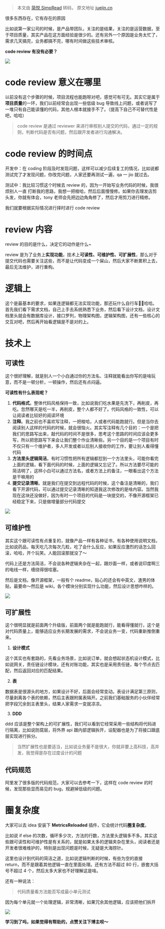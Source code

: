 > 本文由 [简悦 SimpRead](http://ksria.com/simpread/) 转码， 原文地址 [juejin.cn](https://juejin.cn/post/7138067998329274376)

很多东西存在，它有存在的原因

比如说第一家公司的时候，是产品带团队，关注的是结果，关注的是运营数据，至于项目质量，其实产品在这方面经验是很少的。还有另外一个原因是业务太忙了，需求几天搞完，业务都搞不完，哪有时间做这些技术审核。

**code review 有没有必要？**

![](https://p6-juejin.byteimg.com/tos-cn-i-k3u1fbpfcp/43ba08bb658245d7955889fcb0b6a9f7~tplv-k3u1fbpfcp-zoom-in-crop-mark:3024:0:0:0.awebp?)

code review 意义在哪里
=================

以前没有这个步骤的时候，项目流程也能跑呀对吧，感觉可有可无。其实它是属于**项目质量**的一环，我们以前经常会出现一些低级 bug 导致线上问题，或者说写了一堆只有自己能读懂的代码，其他人根本就接手不了。（提高下自己不可替代性是吧，哈哈）

> code review 是通过 reviewer 来进行审核别人提交的代码，通过一定的规则，判断代码是否有问题，然后跟开发者进行沟通解决。

code review 的时间点
================

开发中：在 coding 阶段及时发现问题，这样可以减少后续复工的情况，比如说都测试完了才发现问题，你改完问题，人家还要再测试一遍，qa 一 jio 就过去。

测试中：我比较习惯这个时候去 review 的，因为一开始写业务代码的时候，我很烦别人一直 打断我的思路，我想一把梭哈，然后后面慢慢修。如果你去理发店剪头发，你就有体会，tony 老师会先把边边角角修了，然后才用剪刀进行精修。

我们就要根据实际情况进行择时进行 code review

review 内容
=========

review 的目的是什么，决定它的动作是什么~

review 是为了业务上**实现功能**，技术上**可读性、可维护性、可扩展性**，那么对于提交代码也需要关注这些，而不是让代码变成一个屎山，然后大家不断累积上去，最后无法维护，进行重构。

逻辑上
===

这个是最基本的要求，如果连逻辑都无法实现功能，那还玩什么自行车🚴‍♀️哈哈。 首先我们看下需求文档，自己上手去系统熟悉下业务，然后看下设计文档，设计文档里头就会有数据库设计，接口罗列，物理架构图，逻辑架构图，还有一些核心的交互对吧，然后再开始看逻辑是不是对的上。

技术上
===

可读性
---

这个很好理解，就是别人一个小白通过你的方法名、注释就能看出你写的是啥玩意，而不是一顿分析，一顿操作，然后还有点闷逼。

**可读性有什么表现呢？**

1.  **代码格式**。整体代码风格保持一致，比如说我们吃水果是先洗下，再削皮，再吃。忽然哪天是吃一半，再削皮，整个人都不好了。代码风格的一致性，可以让阅读者比较好的阅读环境
2.  **注释**。我之前也不喜欢写注释，一把梭哈，人或者代码能跑就行。但是当你去阅读别人这样的代码的时候，就会很恼火。其实写注释有几个目的：一个是把我们的思路写出来，敲代码的时间不是很多，思考这个思路的时间应该会更多写，所以把思路写下来会让我们整个作业清晰些。另一个目的是一个项目有时不仅只有一个维护者，多人开发或者以后别人接收你的工作，要让别人看得懂代码
3.  **方法里头逻辑简洁**。有时习惯性把所有逻辑都怼到一个方法里头，可能你看完上面的逻辑，看下面代码的时候，上面的逻辑又忘记了。所以方法要尽可能的简洁明了，这样小白可以通过方法名，或者方法上的备注，一眼看出这个方法是干嘛用的
4.  **提交记录清晰**。就是我们在提交到远程代码的时候，这个备注是清晰的，我们看下开源代码，可以通过提交记录清晰的知道我这次修改的是啥内容。当然我现在这块还没做好，因为有时一个项目的代码是一块提交的，不像开源框架已经稳定下来，只是做增量部分代码提交

![](https://p6-juejin.byteimg.com/tos-cn-i-k3u1fbpfcp/df523400804d45f38703b58a9fa92c79~tplv-k3u1fbpfcp-zoom-in-crop-mark:3024:0:0:0.awebp?)

可维护性
----

其实这个跟可读性有点重复的，就像产品一样有各种证书，有各种使用说明文档，比如说药品，每天吃几次每次几粒，吃了会什么反应，如果反应激烈的话怎么回滚，哈哈，开个玩笑。人能回滚那就没了～

代码上还是方法简洁，不会说各种逻辑夹杂在一起，跟炒面一样，或者说印度啊三的电线一样，缠绕得很哇塞。

然后是文档，像开源框架，一般有个 readme，贴心的还会有中英文，渣男的体贴，最要命～然后是 wiki，各个模块分别实现什么功能，然后设计思想咋样的。

![](https://p6-juejin.byteimg.com/tos-cn-i-k3u1fbpfcp/f3d08b34ab284e8aabe6df3f2b0d06ea~tplv-k3u1fbpfcp-zoom-in-crop-mark:3024:0:0:0.awebp?)

可扩展性
----

这个很明显就是前面两个升级版，前面两个就是能跑就行，能看得懂就行，这个是对代码质量上，能够适应业务长期发展的需求，不会说业务一变，代码重新推倒重来。

1.  **设计模式**

这个其实也有套路的，先看业务场景，比如说订单，就会想起状态机设计模式，比如说网关，责任链设计模块，还有对账功能，其实也是采用责任链，每个节点去匹配，然后返回对应的匹配结果。

2.  **表**

数据表是很源头的地方，如果设计不好，后面会经常变动。表设计满足第三原则，尽量剥离各个表的依赖，然后主表跟附属表隔开。之前我们基础服务的小伙伴经常把字段冗余到主表里头，结果人家需求一变就凉凉。

3.  **DDD**

ddd 应该是整个架构上的可扩展性，我们可以看到它经常采用一些结构将代码进行隔离，比如说防腐层，将外界 api 跟内部逻辑拆开，设配器也是为了将接口跟底层实现进行拆分。

> 当然扩展性也是要适当，比如说业务量不是很大，你就非要上高科技，高并发，我觉得是存在过度设计的问题

代码规范
----

阿里发了很多版的代码规范，大家可以去参考一下，这样在 code review 的时候，发现那些显而易见的 bug，规避掉低级的问题。

圈复杂度
====

大家可以去 idea 安装下 **MetricsReloaded** 插件，它会统计代码**圈复杂度**。

比如说 if else 的次数，循环多少次，方法的行数，方法里头逻辑多不多。其实这些跟可读性和可维护性是有关系的，就是如果太多的逻辑夹杂在里头，阅读者还是开发者很难维护的，特别是出现问题是时候，无疑是大海捞针。

这里也设计到代码的简洁之道，比如说逻辑判断的时候，有些为空的直接 return，而不是跟着其他逻辑一直在里面处理。还有方法不超过 80 行，嵌套大括号不超过 4 个，然后太多大家也不好理解这是啥。

还有一种说法：

> 代码质量看方法能否写成最小单元测试

因为每个单元就一个处理逻辑，非常清晰，如果冗余其他逻辑，应该把他们拆开

![](https://p6-juejin.byteimg.com/tos-cn-i-k3u1fbpfcp/bf151beed01542e8a052820925ac1641~tplv-k3u1fbpfcp-zoom-in-crop-mark:3024:0:0:0.awebp?)

**学习到了吗，如果觉得有帮助的，点赞关注下博主呗～**